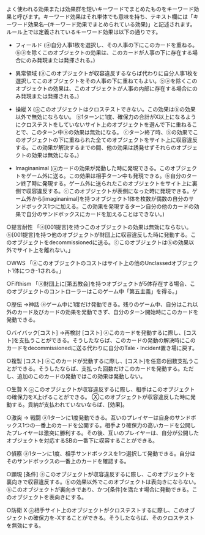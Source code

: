 よく使われる効果または効果群を短いキーワードでまとめたものをキーワード効果と呼びます。キーワード効果はそれ単体でも意味を持ち、テキスト欄には「キーワード効果名─(キーワード効果でまとめられている効果)」と記述されます。
ルール上では定義されているキーワード効果は以下の通りです。

* フィールド
(ⓐ自分人事1枚を選択し、その人事の下にこのカードを重ねる。ⓑⓐを除くこのオブジェクトの効果は、このカードが人事の下に存在する場合にのみ発現または発揮される。)

* 異常領域
(ⓐこのオブジェクトが収容違反するならば代わりに自分人事1枚を選択してこのオブジェクトをその人事の下に重ねてもよい。ⓑⓐを除くこのオブジェクトの効果は、このオブジェクトが人事の内部に存在する場合にのみ発現または発揮される。)

* 操縦 X
(ⓐこのオブジェクトはクロステストできない。この効果はⓑの効果以外で無効にならない。
ⓑ1ターンに1度、確保力の合計がX以上になるようにクロステストをしていないサイト上のオブジェクトを選んで下に重ねることで、このターン中ⓐの効果は無効になる。
ⓒターン終了時、ⓑの効果でこのオブジェクトの下に重ねられた全てのオブジェクトをサイト上に収容違反する。この効果が解決するまでの間、他の効果は誘発せずそれらのオブジェクトの効果は無効になる。)

* Imaginanimal
(ⓐカードの効果が発動した時に発現できる。このオブジェクトをゲーム外に送る。この効果は相手ターン中も発現できる。ⓑ自分のターン終了時に発現する。ゲーム外に送られたこのオブジェクトをサイト上に裏側で収容違反する。ⓒこのオブジェクトが表側になった時に発現できる。ゲーム外から[imaginanimal]を持つオブジェクト1体を枚数が偶数の自分のサンドボックス1つに加える。この効果を発現するターン自分の他のカードの効果で自分のサンドボックスにカードを加えることはできない。)


○提言耐性 
「ⓐ[001提言]を持つこのオブジェクトの効果は無効にならない。ⓑ[001提言]を持つ他のオブジェクトが財団上に収容違反した時に発動する。このオブジェクトをdecommissionedに送る。ⓒこのオブジェクトはⓑの効果以外でサイト上を離れない。」




○WWS
「ⓐこのオブジェクトのコストはサイト上の他のUnclassedオブジェクト1体につき-1される。」

○Fifthism
「ⓐ財団上に[第五教会]を持つオブジェクトが5体存在する場合、このオブジェクトのコントローラーはこのゲーム中「第五主義」を得る。」



○歴伝 ->神話
ⓐゲーム中に1度だけ発動できる。残りのゲーム中、自分はこれ以外のカード及びカードの効果を発動できず、自分のターン開始時にこのカードを発動できる。

○バイバック[コスト] ->再検討 [コスト]
ⓐこのカードを発動するに際し、[コスト]を支払うことができる。そうしたならば、このカードの発動の解決時にこのカードをdecommissionedに送る代わりに自分のTale・Incident置き場に戻す。

○複製 [コスト]
ⓐこのカードが発動するに際し、[コスト]を任意の回数支払うことができる。そうしたならば、支払った回数だけこのカードを発動する。ただし、追加のこのカードの発動ではこの効果は発動しない。

○生贄 X
ⓐこのオブジェクトが収容違反するに際し、相手はこのオブジェクトの確保力をX上げることができる。
Ⓧこのオブジェクトが収容違反した時に発動する。貢納が支払われていないならば、[効果]。

○激突 -> 戦闘
ⓐ1ターンに1度発動できる。互いのプレイヤーは自身のサンドボックス1つの一番上のカードを公開する。相手より確保力の高いカードを公開したプレイヤーは激突に勝利する。その後、互いのプレイヤーは、自分が公開したオブジェクトを対応するSBの一番下に収容することができる。

○偵察
ⓐ1ターンに1度、相手サンドボックスを1つ選択して発動できる。自分はそのサンドボックスの一番上のカードを確認する。

○顕現 [条件]
ⓐこのオブジェクトが収容違反するに際し、このオブジェクトを裏向きで収容違反する。ⓑの効果以外でこのオブジェクトは表向きにならない。
ⓑこのオブジェクトが裏向きであり、かつ[条件]を満たす場合に発動できる。このオブジェクトを表向きにする。

○防衛 X
ⓐ相手サイト上のオブジェクトがクロステストするに際し、このオブジェクトの確保力を-Xすることができる。そうしたならば、そのクロステストを無効にする。
